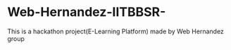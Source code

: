 # Web-Hernandez-IITBBSR-
This is a hackathon project(E-Learning Platform) made by Web Hernandez group
